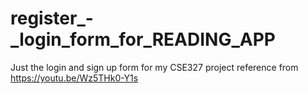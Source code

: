 # register_-_login_form_for_READING_APP
Just the login and sign up form for my CSE327 project 
reference from https://youtu.be/Wz5THk0-Y1s
